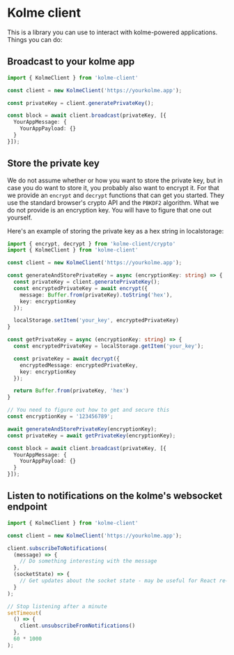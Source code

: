 # Kolme client

This is a library you can use to interact with kolme-powered applications. Things you can do:

## Broadcast to your kolme app

```TypeScript
import { KolmeClient } from 'kolme-client'

const client = new KolmeClient('https://yourkolme.app');

const privateKey = client.generatePrivateKey();

const block = await client.broadcast(privateKey, [{
  YourAppMessage: {
    YourAppPayload: {}
  }
}]);
```

## Store the private key

We do not assume whether or how you want to store the private key, but in case you do want to store it, you probably also want to encrypt it. For that we provide an `encrypt` and `decrypt` functions that can get you started. They use the standard browser's crypto API and the `PBKDF2` algorithm. What we do not provide is an encryption key. You will have to figure that one out yourself.

Here's an example of storing the private key as a hex string in localstorage:

```TypeScript
import { encrypt, decrypt } from 'kolme-client/crypto'
import { KolmeClient } from 'kolme-client'

const client = new KolmeClient('https://yourkolme.app');

const generateAndStorePrivateKey = async (encryptionKey: string) => {
  const privateKey = client.generatePrivateKey();
  const encryptedPrivateKey = await encrypt({
    message: Buffer.from(privateKey).toString('hex'), 
    key: encryptionKey 
  });

  localStorage.setItem('your_key', encryptedPrivateKey)
}

const getPrivateKey = async (encryptionKey: string) => {
  const encryptedPrivateKey = localStorage.getItem('your_key');

  const privateKey = await decrypt({
    encryptedMessage: encryptedPrivateKey, 
    key: encryptionKey
  });

  return Buffer.from(privateKey, 'hex')
}

// You need to figure out how to get and secure this
const encryptionKey = '123456789';

await generateAndStorePrivateKey(encryptionKey);
const privateKey = await getPrivateKey(encryptionKey);

const block = await client.broadcast(privateKey, [{
  YourAppMessage: {
    YourAppPayload: {}
  }
}]);
```

## Listen to notifications on the kolme's websocket endpoint

```TypeScript
import { KolmeClient } from 'kolme-client'

const client = new KolmeClient('https://yourkolme.app');

client.subscribeToNotifications(
  (message) => {  
    // Do something interesting with the message
  },
  (socketState) => {  
    // Get updates about the socket state - may be useful for React re-rendering for example
  }
);

// Stop listening after a minute
setTimeout(
  () => {
    client.unsubscribeFromNotifications()
  },
  60 * 1000
);
```
